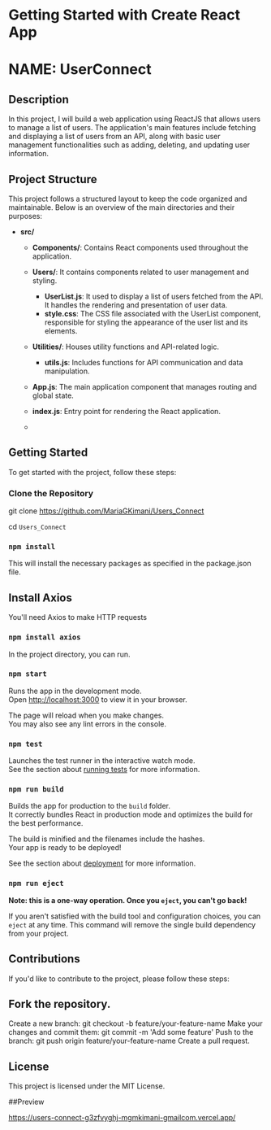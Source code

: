 # Getting Started with Create React App

# NAME:  UserConnect

## Description
  In this project, I  will build a web application using ReactJS that allows users to manage a list of users. The application's main features include fetching and displaying a list of users from an API, along with basic user management functionalities such as adding, deleting, and updating user information.


## Project Structure

This project follows a structured  layout to keep the code organized and maintainable. Below is an overview of the main directories and their purposes:

- **src/**
  - **Components/**: Contains React components used throughout the application.
  - **Users/**: It contains components related to user management and styling.
     - **UserList.js**: It used to display a list of users fetched from the API. It handles the rendering and presentation of user data.
     - **style.css**: The CSS file associated with the UserList component, responsible for styling the appearance of the user list and its elements.

  - **Utilities/**: Houses utility functions and API-related logic.
    - **utils.js**: Includes functions for API communication and data manipulation.
  - **App.js**: The main application component that manages routing and global state.
  - **index.js**: Entry point for rendering the React application.
  - 

## Getting Started

To get started with the project, follow these steps:

### Clone the Repository

git clone  https://github.com/MariaGKimani/Users_Connect

cd  `Users_Connect`

### `npm install`
This will install the necessary packages as specified in the package.json file.

 ## Install Axios
You'll need Axios to make HTTP requests
### `npm install axios`


In the project directory, you can run.

### `npm start`

Runs the app in the development mode.\
Open [http://localhost:3000](http://localhost:3000) to view it in your browser.

The page will reload when you make changes.\
You may also see any lint errors in the console.

### `npm test`

Launches the test runner in the interactive watch mode.\
See the section about [running tests](https://facebook.github.io/create-react-app/docs/running-tests) for more information.

### `npm run build`

Builds the app for production to the `build` folder.\
It correctly bundles React in production mode and optimizes the build for the best performance.

The build is minified and the filenames include the hashes.\
Your app is ready to be deployed!

See the section about [deployment](https://facebook.github.io/create-react-app/docs/deployment) for more information.

### `npm run eject`

**Note: this is a one-way operation. Once you `eject`, you can't go back!**

If you aren't satisfied with the build tool and configuration choices, you can `eject` at any time. This command will remove the single build dependency from your project.




## Contributions
If you'd like to contribute to the project, please follow these steps:

## Fork the repository.

Create a new branch: git checkout -b feature/your-feature-name
Make your changes and commit them: git commit -m 'Add some feature'
Push to the branch: git push origin feature/your-feature-name
Create a pull request.


## License
This project is licensed under the MIT License.

##Preview

https://users-connect-g3zfvyghj-mgmkimani-gmailcom.vercel.app/
